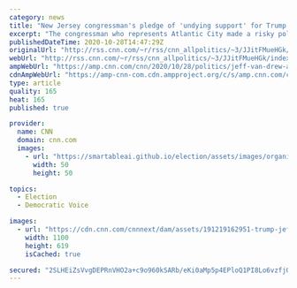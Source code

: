```yaml
---
category: news
title: "New Jersey congressman's pledge of 'undying support' for Trump hangs over close House race"
excerpt: "The congressman who represents Atlantic City made a risky political gamble last year. Now he's waiting to see whether it will pay off -- or if he's going home broke.\n    \n"
publishedDateTime: 2020-10-28T14:47:29Z
originalUrl: "http://rss.cnn.com/~r/rss/cnn_allpolitics/~3/JJitFMueHGk/index.html"
webUrl: "http://rss.cnn.com/~r/rss/cnn_allpolitics/~3/JJitFMueHGk/index.html"
ampWebUrl: "https://amp.cnn.com/cnn/2020/10/28/politics/jeff-van-drew-amy-kennedy-new-jersey-house-race/index.html"
cdnAmpWebUrl: "https://amp-cnn-com.cdn.ampproject.org/c/s/amp.cnn.com/cnn/2020/10/28/politics/jeff-van-drew-amy-kennedy-new-jersey-house-race/index.html"
type: article
quality: 165
heat: 165
published: true

provider:
  name: CNN
  domain: cnn.com
  images:
    - url: "https://smartableai.github.io/election/assets/images/organizations/cnn.com-50x50.jpg"
      width: 50
      height: 50

topics:
  - Election
  - Democratic Voice

images:
  - url: "https://cdn.cnn.com/cnnnext/dam/assets/191219162951-trump-jeff-van-drew-12192019-super-tease.jpg"
    width: 1100
    height: 619
    isCached: true

secured: "2SLHEiZsVvgDEPRnVHO2a+c9o960kSARb/eKi0aMp5p4EPloQ1PI8Lo6vzfjOmBcbzmRAyAuaZyCJLm8XKX6rHzxECi+A2q7ZJpxQ01bu/MyCGDOz68UVWukio42HzLKSYGCdNEX/CUe6uAUVbnGFWv3znexXg4HjkxBS59aaHL39w3aMh4/q9eYck1lwQJ/WATw14KAEjM2/obcdkt7OeJbhNxFTXaMep6br0lUp6kyns3I0rTdITxWzNYR2laz9zghI08n4YMeo52jmSJxNlznCAHR8RhMwkK1hgl4NrbC54Pvn2ocyT/rbfu6yxu9nRgRiB+w36Z0OOYeZnBBZvqDQUC/oBXAgpQl5if55nE=;pSQqDwRciJfQ2zQXBd0Ctw=="
---
```


